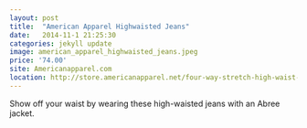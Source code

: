 ```yaml
---
layout: post
title:  "American Apparel Highwaisted Jeans"
date:   2014-11-1 21:25:30
categories: jekyll update
image: american_apparel_highwaisted_jeans.jpeg
price: '74.00'
site: Americanapparel.com
location: http://store.americanapparel.net/four-way-stretch-high-waist-side-zipper-pant_rsart400
---
```

Show off your waist by wearing these high-waisted jeans with an Abree jacket.